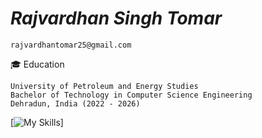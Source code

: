 # _Rajvardhan Singh Tomar_
```
rajvardhantomar25@gmail.com
```
🎓 Education
```
University of Petroleum and Energy Studies
Bachelor of Technology in Computer Science Engineering
Dehradun, India (2022 - 2026)
```

[![My Skills](https://skillicons.dev/icons?i=js,html,css,c,cpp,python,java,react,tailwind,nodejs)]
